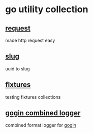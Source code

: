 # go utility collection

## [request](request)

made http request easy

## [slug](slug)

uuid to slug

## [flxtures](fixtures)

testing fixtures collections

## [gogin combined logger](gin/combined)

combined format logger for [gogin](https://github.com/gin-gonic/gin)
